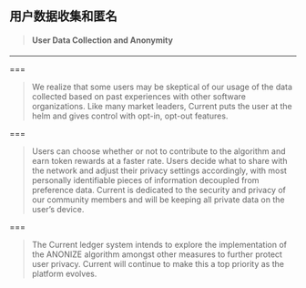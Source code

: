 ## 用户数据收集和匿名

> #### User Data Collection and Anonymity

  


---

===

> We realize that some users may be skeptical of our usage of the data collected based on past experiences with other software organizations. Like many market leaders, Current puts the user at the helm and gives control with opt-in, opt-out features.

===

> Users can choose whether or not to contribute to the algorithm and earn token rewards at a faster rate. Users decide what to share with the network and adjust their privacy settings accordingly, with most personally identifiable pieces of information decoupled from preference data. Current is dedicated to the security and privacy of our community members and will be keeping all private data on the user’s device.

===

> The Current ledger system intends to explore the implementation of the ANONIZE algorithm amongst other measures to further protect user privacy. Current will continue to make this a top priority as the platform evolves.




